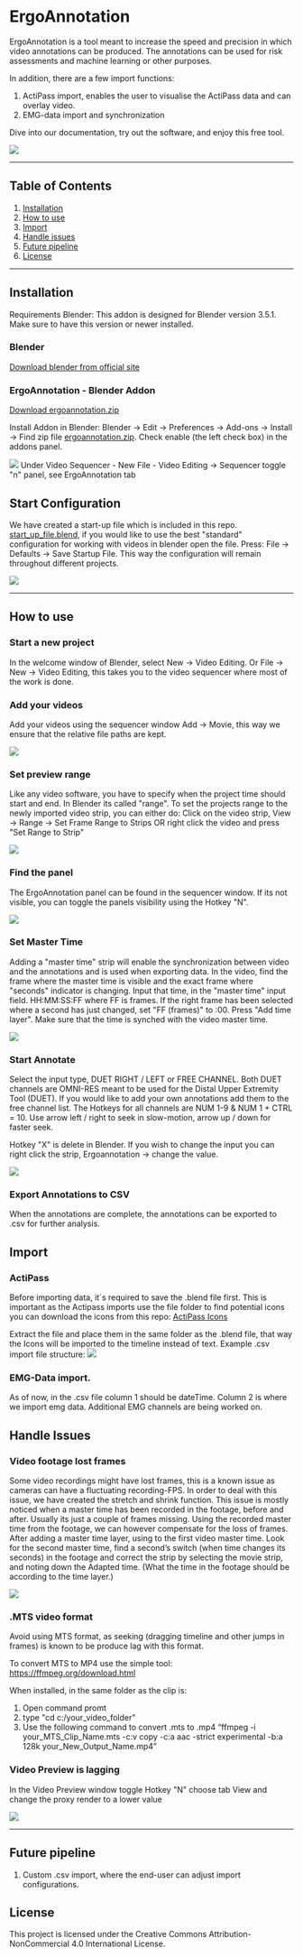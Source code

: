 # ErgoAnnotation
ErgoAnnotation is a tool meant to increase the speed and precision in which video annotations can be produced. The annotations can be used for risk assessments and machine learning or other purposes.  

In addition, there are a few import functions:
1. ActiPass import, enables the user to visualise the ActiPass data and can overlay video. 
2. EMG-data import and synchronization 


Dive into our documentation, try out the software, and enjoy this free tool.

![](https://github.com/Rockfella/rockfella_public/blob/main/annotate_example.gif)

---

## Table of Contents

1. [Installation](#Installation)
2. [How to use](#How-to-use)
3. [Import](#Import)
4. [Handle issues](#Handle-issues)
5. [Future pipeline](#Future-pipeline)
6. [License](#License)


---

## Installation

Requirements
Blender: This addon is designed for Blender version 3.5.1. Make sure to have this version or newer installed.



### Blender


[Download blender from official site](https://www.blender.org/download/)



### ErgoAnnotation - Blender Addon

[Download ergoannotation.zip](https://github.com/Rockfella/ErgoAnnotation/blob/master/latest/ergoannotation.zip)

Install Addon in Blender: 
Blender -> Edit -> Preferences -> Add-ons -> Install -> Find zip file [ergoannotation.zip](https://github.com/Rockfella/ErgoAnnotation/blob/master/latest/ergoannotation.zip). Check enable (the left check box) in the addons panel.

![](https://github.com/Rockfella/rockfella_public/blob/main/install_addon.png)
Under Video Sequencer - New File - Video Editing -> Sequencer toggle "n" panel, see ErgoAnnotation tab
## Start Configuration
We have created a start-up file which is included in this repo. [start_up_file.blend](https://github.com/Rockfella/ErgoAnnotation/blob/master/start_up_file.blend), if you would like to use 
the best "standard" configuration for working with videos in blender open the file. Press: File -> Defaults -> 
Save Startup File. This way the configuration will remain throughout different projects.

![](https://github.com/Rockfella/rockfella_public/blob/main/start_up_file.png)

---

## How to use

### Start a new project
In the welcome window of Blender, select New -> Video Editing. Or File -> New -> Video Editing, this takes you to the video sequencer where most of the work is done.



### Add your videos
Add your videos using the sequencer window Add -> Movie, this way we ensure that the relative file paths are kept. 

![](https://github.com/Rockfella/rockfella_public/blob/main/add_movie.gif)

### Set preview range
Like any video software, you have to specify when the project time should start and end. In Blender its called "range". To set the projects range to the newly imported video strip, you can either do: Click on the video strip, View -> Range -> Set Frame Range to Strips OR right click the video and press "Set Range to Strip"


![](https://github.com/Rockfella/rockfella_public/blob/main/set_range.gif)

### Find the panel
The ErgoAnnotation panel can be found in the sequencer window. If its not visible, you can toggle the panels visibility using the Hotkey "N". 

![](https://github.com/Rockfella/rockfella_public/blob/main/toggle_panel.gif)

### Set Master Time

Adding a "master time" strip will enable the synchronization between video and the annotations and is used when exporting data. In the video, find the frame where the master time is visible and the exact frame where "seconds" indicator is changing. Input that time, in the "master time" input field. HH:MM:SS:FF where FF is frames. If the right frame has been selected where a second has just changed, set "FF (frames)" to :00. Press "Add time layer". Make sure that the time is synched with the video master time. 

![](https://github.com/Rockfella/rockfella_public/blob/main/master_time_colors.gif)

### Start Annotate
Select the input type, DUET RIGHT / LEFT or FREE CHANNEL. Both DUET channels are OMNI-RES meant to be used for the Distal Upper Extremity Tool (DUET). If you would like to add your own annotations add them to the free channel list. The Hotkeys for all channels are NUM 1-9 & NUM 1 + CTRL = 10. Use arrow left / right to seek in slow-motion, arrow up / down for faster seek.

Hotkey "X" is delete in Blender. If you wish to change the input you can right click the strip, Ergoannotation -> change the value. 

![](https://github.com/Rockfella/rockfella_public/blob/main/annotate_example.gif)


### Export Annotations to CSV
When the annotations are complete, the annotations can be exported to .csv for further analysis. 

## Import
### ActiPass
Before importing data, it´s required to save the .blend file first. This is important as the Actipass imports use the file folder to find potential icons you can download the icons from this repo: [ActiPass Icons](https://github.com/Rockfella/ErgoAnnotation/blob/master/ActiPassIcons.zip)

Extract the file and place them in the same folder as the .blend file, that way the Icons will be imported to the timeline instead of text. 
Example .csv import file structure:
![](https://github.com/Rockfella/rockfella_public/blob/main/import_example.png)
### EMG-Data import. 
As of now, in the .csv file column 1 should be dateTime. Column 2 is where we import emg data. Additional EMG channels are being worked on. 

## Handle Issues
### Video footage lost frames
Some video recordings might have lost frames, this is a known issue as cameras can have a fluctuating recording-FPS. 
In order to deal with this issue, we have created the stretch and shrink function. This issue is mostly noticed when a master time has been recorded in the footage, before and after. Usually its just a couple of frames missing. Using the recorded master time from the footage, we can however compensate for the loss of frames. After adding a master time layer, using to the first video master time. Look for the second master time, find a second’s switch (when time changes its seconds) in the footage and correct the strip by selecting the movie strip, and noting down the Adapted time. (What the time in the footage should be according to the time layer.)  


![](https://github.com/Rockfella/rockfella_public/blob/main/stretch_shrink.gif)


### .MTS video format
Avoid using MTS format, as seeking (dragging timeline and other jumps in frames) is known to be produce lag with this format.

To convert MTS to MP4 use the simple tool:
https://ffmpeg.org/download.html

When installed, in the same folder as the clip is:
1. Open command promt
2. type "cd c:/your_video_folder"
3. Use the following command to convert .mts to .mp4 “ffmpeg -i your_MTS_Clip_Name.mts -c:v copy -c:a aac -strict experimental -b:a 128k your_New_Output_Name.mp4”

### Video Preview is lagging
In the Video Preview window toggle Hotkey "N" choose tab View and change the proxy render to a lower value

![](https://github.com/Rockfella/rockfella_public/blob/main/view_proxy.png)

---
## Future pipeline
1. Custom .csv import, where the end-user can adjust import configurations.


## License

This project is licensed under the Creative Commons Attribution-NonCommercial 4.0 International License.
